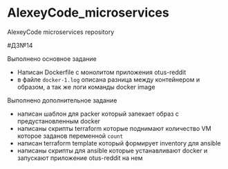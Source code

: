 # AlexeyCode_microservices
AlexeyCode microservices repository

#ДЗ№14

Выполнено основное задание
- Написан Dockerfile c монолитом приложения otus-reddit
- в файле  ```docker-1.log``` описана разница между контейнером и образом, а так же логи команды docker image

Выполнено дополнительное задание
- написан шаблон для packer который запекает образ с предустановленным docker
- написаны скрипты terraform которые поднимают количество VM которое заданов переменной  ```count```
- написан terraform template который формирует inventory для ansible
- написаны скрипты для ansible которые устанавливают docker и запускают приложение otus-reddit на нем

